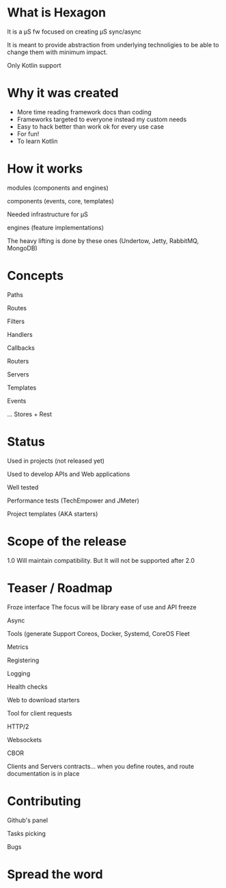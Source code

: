 
# What is Hexagon

It is a µS fw focused on creating µS sync/async

It is meant to provide abstraction from underlying technoligies to be able to change them with
minimum impact.

Only Kotlin support

# Why it was created

* More time reading framework docs than coding
* Frameworks targeted to everyone instead my custom needs
* Easy to hack better than work ok for every use case
* For fun!
* To learn Kotlin

# How it works

modules (components and engines)

components (events, core, templates)

Needed infrastructure for µS

engines (feature implementations)

The heavy lifting is done by these ones (Undertow, Jetty, RabbitMQ, MongoDB)

# Concepts

Paths

Routes

Filters

Handlers

Callbacks

Routers

Servers

Templates

Events

... Stores + Rest

# Status

Used in projects (not released yet)

Used to develop APIs and Web applications

Well tested

Performance tests (TechEmpower and JMeter)

Project templates (AKA starters)

# Scope of the release

1.0 Will maintain compatibility. But It will not be supported after 2.0

# Teaser / Roadmap

Froze interface
The focus will be library ease of use and API freeze

Async

Tools (generate
Support Coreos, Docker, Systemd, CoreOS Fleet

Metrics

Registering

Logging

Health checks

Web to download starters

Tool for client requests

HTTP/2

Websockets

CBOR

Clients and Servers contracts... when you define routes, and route documentation is in place

# Contributing

Github's panel

Tasks picking

Bugs

# Spread the word


